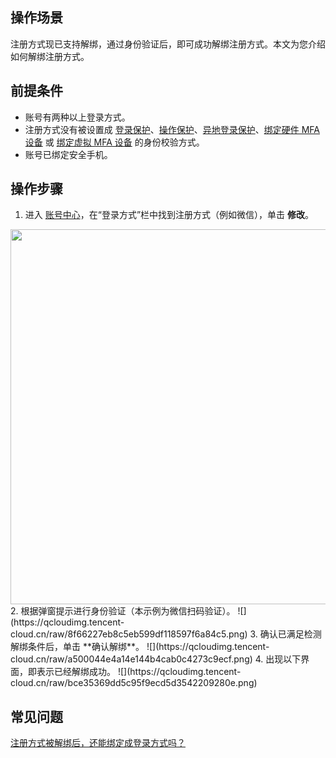## 操作场景

注册方式现已支持解绑，通过身份验证后，即可成功解绑注册方式。本文为您介绍如何解绑注册方式。

## 前提条件

- 账号有两种以上登录方式。
- 注册方式没有被设置成 [登录保护](https://cloud.tencent.com/document/product/378/8392)、[操作保护](https://cloud.tencent.com/document/product/378/10740)、[异地登录保护](https://cloud.tencent.com/document/product/378/43101)、[绑定硬件 MFA 设备](https://cloud.tencent.com/document/product/378/55648) 或 [绑定虚拟 MFA 设备](https://cloud.tencent.com/document/product/378/55649) 的身份校验方式。
- 账号已绑定安全手机。

## 操作步骤

1. 进入 [账号中心](https://console.cloud.tencent.com/developer)，在“登录方式”栏中找到注册方式（例如微信），单击 **修改**。
<img src="https://qcloudimg.tencent-cloud.cn/raw/63af5e8a59534825a0f0002fed19dbf6.png" width=600px>
2. 根据弹窗提示进行身份验证（本示例为微信扫码验证）。
![](https://qcloudimg.tencent-cloud.cn/raw/8f66227eb8c5eb599df118597f6a84c5.png)
3. 确认已满足检测解绑条件后，单击 **确认解绑**。
![](https://qcloudimg.tencent-cloud.cn/raw/a500044e4a14e144b4cab0c4273c9ecf.png)
4. 出现以下界面，即表示已经解绑成功。
![](https://qcloudimg.tencent-cloud.cn/raw/bce35369dd5c95f9ecd5d3542209280e.png)

## 常见问题

[注册方式被解绑后，还能绑定成登录方式吗？](https://cloud.tencent.com/document/product/378/55638#.E6.B3.A8.E5.86.8C.E6.96.B9.E5.BC.8F.E8.A2.AB.E8.A7.A3.E7.BB.91.E5.90.8E.EF.BC.8C.E8.BF.98.E8.83.BD.E7.BB.91.E5.AE.9A.E6.88.90.E7.99.BB.E5.BD.95.E6.96.B9.E5.BC.8F.E5.90.97.EF.BC.9F)
